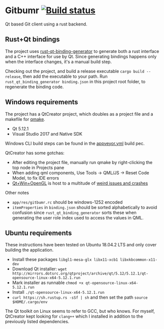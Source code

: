 # Gitbumr [![Build status](https://ci.appveyor.com/api/projects/status/211dlbqs63w61har?svg=true)](https://ci.appveyor.com/project/stofte/gitbumr)

Qt based Git client using a rust backend.

## Rust+Qt bindings

The project uses [rust-qt-binding-generator](https://github.com/KDE/rust-qt-binding-generator) 
to generate both a rust interface and a C++ interface for use by Qt. Since
generating bindings happens only when the interface changes, it's a manual
build step.

Checking out the project, and build a release executable
`cargo build --release`, then add the executable to your path. Run
`rust_qt_binding_generator binding.json` in this project root folder, to
regenerate the binding code.

## Windows requirements

The project has a QtCreator project, which doubles as a project file and a
makefile for [qmake](http://doc.qt.io/qt-5/qmake-manual.html).

 - Qt 5.12.1
 - Visual Studio 2017 and Native SDK

Windows CLI build steps can be found in the [appveyor.yml](appveyor.yml) build
pec.

QtCreator has some gotchas:

 - After editing the project file, manually run qmake by right-clicking the top
   node in Projects pane
 - When adding qml components, Use Tools -> QML/JS -> Reset Code Model, to fix
   IDE errors
 - [Qt+Win+OpenGL](https://wiki.qt.io/Qt_5_on_Windows_ANGLE_and_OpenGL) is host
   to a multitude of [weird issues and crashes](https://bugreports.qt.io/browse/QTBUG-46074?jql=text%20~%20%22QT_OPENGL%22%20and%20text%20~%20%22Windows%22)

Other notes

 - `app/res/gitbumr.rc` should be windows-1252 encoded
 - `itemProperties` in `binding.json` should be sorted alphabetically to avoid
   confusion since `rust_qt_binding_generator` sorts these when generating the
   user role index used to access the values in QML.

## Ubuntu requirements

These instructions have been tested on Ubuntu 18.04.2 LTS and only cover building
the application.

 - Install these packages `libgl1-mesa-glx libx11-xcb1 libxkbcommon-x11-dev`
 - Download Qt installer: `wget http://mirrors.dotsrc.org/qtproject/archive/qt/5.12/5.12.1/qt-opensource-linux-x64-5.12.1.run`
 - Mark installer as runnable `chmod +x qt-opensource-linux-x64-5.12.1.run`
 - Install `./qt-opensource-linux-x64-5.12.1.run`
 - `curl https://sh.rustup.rs -sSf | sh` and then set the path `source $HOME/.cargo/env`

The Qt toolkit on Linux seems to refer to GCC, but who knows. For myself, 
QtCreator kept looking for `clang++` which I installed in addition to the 
previously listed dependencies.
